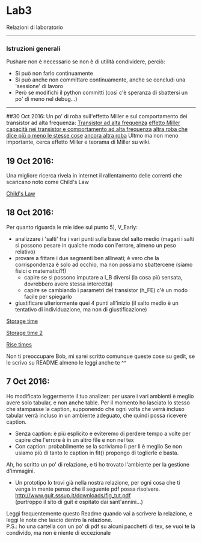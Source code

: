 # Lab3
Relazioni di laboratorio

---
### Istruzioni generali
Pushare non è necessario se non è di utilità condividere, perciò:
* Si può non farlo continuamente
* Si può anche non committare continuamente, anche se concludi una 'sessione' di lavoro
* Però se modifichi il python committi (così c'è speranza di sbattersi un po' di meno nel debug...)

---
##30 Oct 2016:
Un po' di roba sull'effetto Miller e sul comportamento dei transistor ad alta frequenza:
[Transistor ad alta frequenza](http://studenti.fisica.unifi.it/~carla/appunti/2011-12/cap.8.pdf)
[effetto Miller](http://www-inst.eecs.berkeley.edu/~ee105/fa03/handouts/lectures/Lecture20.pdf)
[capacità nei transistor e comportamento ad alta frequenza](http://whites.sdsmt.edu/classes/ee320/notes/320Lecture22.pdf)
[altra roba che dice più o meno le stesse cose](http://www-inst.eecs.berkeley.edu/~ee105/fa03/handouts/lectures/Lecture20.pdf)
[ancora altra roba](https://rammohanreddyiisc.files.wordpress.com/2016/09/ce_amp_theory.pdf)
Ultmo ma non meno importante, cerca effetto Miller e teorama di Miller su wiki.

## 19 Oct 2016:
Una migliore ricerca rivela in internet il rallentamento delle correnti che scaricano noto come Child's Law

[Child's Law](https://en.wikipedia.org/wiki/Space_charge#Child.27s_Law "rallentamento scarica per space charge")
## 18 Oct 2016:
Per quanto riguarda le mie idee sul punto 5), V_Early:
* analizzare i 'salti' fra i vari punti sulla base del salto medio (magari i salti si possono pesare in qualche modo con l'errore, almeno un peso relativo)
* provare a fittare i due segmenti ben allineati; è vero che la corrispondenza è solo ad occhio, ma non possiamo sbattercene (siamo fisici o matematici?!)
	* capire se si possono imputare a I_B diversi (la cosa più sensata, dovrebbero avere stessa intercetta)
	* capire se cambiando i parametri del transistor (h_FE) c'è un modo facile per spiegarlo
* giustificare ulteriormente quei 4 punti all'inizio (il salto medio è un tentativo di individuazione, ma non di giustificazione)

[Storage time](http://aries.ucsd.edu/NAJMABADI/CLASS/ECE65/06-W/NOTES/BJT1.pdf "Migliore reference di internet su accumulo di carica spaziale")

[Storage time 2](http://electronics.stackexchange.com/questions/23349/what-is-wrong-here-a-simple-npn-switch "L'unica in cui dice che è quello veramente rilevante")

[Rise times](www.srmuniv.ac.in/downloads/transistor_as_a_switch.doc "denominazione dei vari tempi")


Non ti preoccupare Bob, mi sarei scritto comunque queste cose su gedit, se le scrivo su README almeno le leggi anche te ^^

## 7 Oct 2016:
Ho modificato leggermente il tuo analizer: per usare i vari ambienti è meglio avere solo tabular, e non anche table.
Per il momento ho lasciato lo stesso che stampasse la caption, supponendo che ogni volta che verrà incluso tabular verrà incluso in un ambiente adeguato, che quindi possa ricevere caption.
* Senza caption: è più esplicito e eviteremo di perdere tempo a volte per capire che l'errore è in un altro file e non nel tex
* Con caption: probabilmente se la scriviamo lì per lì è meglio
Se non usiamo più di tanto le caption in fit() propongo di toglierle e basta.

Ah, ho scritto un po' di relazione, e ti ho trovato l'ambiente per la gestione d'immagini.
* Un prototipo lo trovi già nella nostra relazione, per ogni cosa che ti venga in mente penso che il seguente pdf possa risolvere.
<br/> http://www.guit.sssup.it/downloads/fig_tut.pdf
<br/> (purtroppo il sito di guit è ospitato dai sant'annini...)

Leggi frequentemente questo Readme quando vai a scrivere la relazione, e leggi le note che lascio dentro la relazione.   
P.S.: ho una cartella con un po' di pdf su alcuni pacchetti di tex, se vuoi te la condivido, ma non è niente di eccezionale
